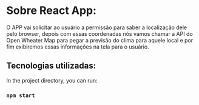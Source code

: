 # Sobre React App:

O APP vai solicitar ao usuário a permissão para saber a localização dele pelo browser, depois com essas coordenadas nós vamos chamar a API do Open Wheater Map para pegar a previsão do clima para aquele local e por fim exibiremos essas informações na tela para o usuário.

## Tecnologias utilizadas:


In the project directory, you can run:

### `npm start`


